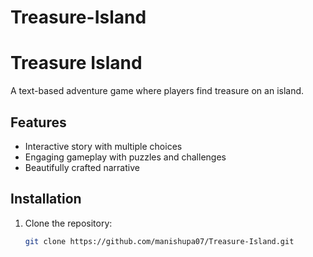 # Treasure-Island
# Treasure Island

A text-based adventure game where players find treasure on an island.

## Features

- Interactive story with multiple choices
- Engaging gameplay with puzzles and challenges
- Beautifully crafted narrative

## Installation

1. Clone the repository:
   ```bash
   git clone https://github.com/manishupa07/Treasure-Island.git


